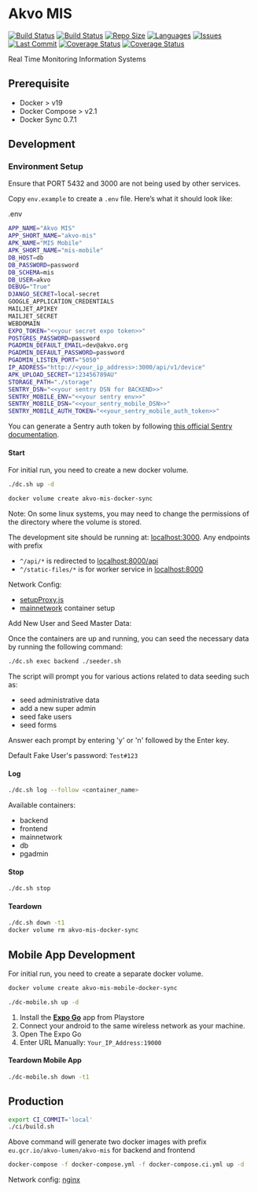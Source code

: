 # Akvo MIS

[![Build Status](https://github.com/akvo/akvo-mis/actions/workflows/main.yml/badge.svg)](https://github.com/akvo/akvo-mis/actions/workflows/main.yml?query=branch%3Amain) [![Build Status](https://github.com/akvo/akvo-mis/actions/workflows/apk-release.yml/badge.svg)](https://github.com/akvo/akvo-mis/actions/workflows/apk-release.yml?query=branch%3Amain) [![Repo Size](https://img.shields.io/github/repo-size/akvo/akvo-mis)](https://img.shields.io/github/repo-size/akvo/akvo-mis) [![Languages](https://img.shields.io/github/languages/count/akvo/akvo-mis)](https://img.shields.io/github/languages/count/akvo/akvo-mis) [![Issues](https://img.shields.io/github/issues/akvo/akvo-mis)](https://img.shields.io/github/issues/akvo/akvo-mis) [![Last Commit](https://img.shields.io/github/last-commit/akvo/akvo-mis/main)](https://img.shields.io/github/last-commit/akvo/akvo-mis/main) [![Coverage Status](https://coveralls.io/repos/github/akvo/akvo-mis/badge.svg)](https://coveralls.io/github/akvo/akvo-mis) [![Coverage Status](https://img.shields.io/readthedocs/akvo-mis?label=read%20the%20docs)](https://akvo-mis.readthedocs.io/en/latest)

Real Time Monitoring Information Systems

## Prerequisite

- Docker > v19
- Docker Compose > v2.1
- Docker Sync 0.7.1

## Development

### Environment Setup

Ensure that PORT 5432 and 3000 are not being used by other services.

Copy `env.example` to create a `.env` file. Here’s what it should look like:

.env

```bash
APP_NAME="Akvo MIS"
APP_SHORT_NAME="akvo-mis"
APK_NAME="MIS Mobile"
APK_SHORT_NAME="mis-mobile"
DB_HOST=db
DB_PASSWORD=password
DB_SCHEMA=mis
DB_USER=akvo
DEBUG="True"
DJANGO_SECRET=local-secret
GOOGLE_APPLICATION_CREDENTIALS
MAILJET_APIKEY
MAILJET_SECRET
WEBDOMAIN
EXPO_TOKEN="<<your secret expo token>>"
POSTGRES_PASSWORD=password
PGADMIN_DEFAULT_EMAIL=dev@akvo.org
PGADMIN_DEFAULT_PASSWORD=password
PGADMIN_LISTEN_PORT="5050"
IP_ADDRESS="http://<your_ip_address>:3000/api/v1/device"
APK_UPLOAD_SECRET="123456789AU"
STORAGE_PATH="./storage"
SENTRY_DSN="<<your sentry DSN for BACKEND>>"
SENTRY_MOBILE_ENV="<<your sentry env>>"
SENTRY_MOBILE_DSN="<<your_sentry_mobile_DSN>>"
SENTRY_MOBILE_AUTH_TOKEN="<<your_sentry_mobile_auth_token>>"
```


You can generate a Sentry auth token by following [this official Sentry documentation](https://docs.sentry.io/account/auth-tokens/).

#### Start

For initial run, you need to create a new docker volume.

```bash
./dc.sh up -d
```

```bash
docker volume create akvo-mis-docker-sync
```

Note: On some linux systems, you may need to change the permissions of the directory where the volume is stored.

The development site should be running at: [localhost:3000](http://localhost:3000). Any endpoints with prefix

- `^/api/*` is redirected to [localhost:8000/api](http://localhost:8000/api)
- `^/static-files/*` is for worker service in [localhost:8000](http://localhost:8000/static-files)

Network Config:

- [setupProxy.js](https://github.com/akvo/akvo-mis/blob/main/frontend/src/setupProxy.js)
- [mainnetwork](https://github.com/akvo/akvo-mis/blob/docker-compose.override.yml#L4-L8) container setup

Add New User and Seed Master Data:

Once the containers are up and running, you can seed the necessary data by running the following command:

```bash
./dc.sh exec backend ./seeder.sh
```

The script will prompt you for various actions related to data seeding such as:

- seed administrative data
- add a new super admin
- seed fake users
- seed forms

Answer each prompt by entering 'y' or 'n' followed by the Enter key.

Default Fake User's password: `Test#123`

#### Log

```bash
./dc.sh log --follow <container_name>
```

Available containers:

- backend
- frontend
- mainnetwork
- db
- pgadmin

#### Stop

```bash
./dc.sh stop
```

#### Teardown

```bash
./dc.sh down -t1
docker volume rm akvo-mis-docker-sync
```

## Mobile App Development

For initial run, you need to create a separate docker volume.

```bash
docker volume create akvo-mis-mobile-docker-sync
```

```bash
./dc-mobile.sh up -d
```

1. Install the [**Expo Go**](https://play.google.com/store/apps/details?id=host.exp.exponent&hl=en&gl=US&pli=1) app from Playstore
2. Connect your android to the same wireless network as your machine.
3. Open The Expo Go
4. Enter URL Manually: `Your_IP_Address:19000`

#### Teardown Mobile App

```bash
./dc-mobile.sh down -t1
```

## Production

```bash
export CI_COMMIT='local'
./ci/build.sh
```

Above command will generate two docker images with prefix `eu.gcr.io/akvo-lumen/akvo-mis` for backend and frontend

```bash
docker-compose -f docker-compose.yml -f docker-compose.ci.yml up -d
```

Network config: [nginx](https://github.com/akvo/akvo-mis/blob/main/frontend/nginx/conf.d/default.conf)

